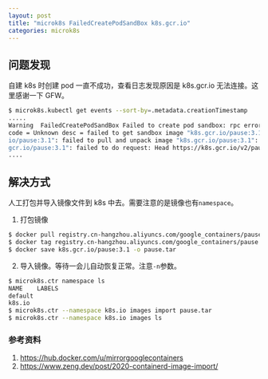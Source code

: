 ```yaml
---
layout: post
title: "microk8s FailedCreatePodSandBox k8s.gcr.io"
categories: microk8s
---
```


## 问题发现

自建 k8s 时创建 pod 一直不成功，查看日志发现原因是 k8s.gcr.io 无法连接。这里感谢一下 GFW。

```bash
$ microk8s.kubectl get events --sort-by=.metadata.creationTimestamp
.....
Warning  FailedCreatePodSandBox Failed to create pod sandbox: rpc error:
code = Unknown desc = failed to get sandbox image "k8s.gcr.io/pause:3.1": failed to pull image "k8s.gcr.
io/pause:3.1": failed to pull and unpack image "k8s.gcr.io/pause:3.1": failed to resolve reference "k8s.
gcr.io/pause:3.1": failed to do request: Head https://k8s.gcr.io/v2/pause/manifests/3.1: dial tcp 74.125.204.82:443: i/o timeout
....
```

## 解决方式

人工打包并导入镜像文件到 k8s 中去。需要注意的是镜像也有`namespace`。

1. 打包镜像

```bash
$ docker pull registry.cn-hangzhou.aliyuncs.com/google_containers/pause:3.1
$ docker tag registry.cn-hangzhou.aliyuncs.com/google_containers/pause:3.1 k8s.gcr.io/pause:3.1
$ docker save k8s.gcr.io/pause:3.1 -o pause.tar
```

2. 导入镜像。等待一会儿自动恢复正常。注意`-n`参数。

```bash
$ microk8s.ctr namespace ls
NAME    LABELS
default
k8s.io
$ microk8s.ctr --namespace k8s.io images import pause.tar
$ microk8s.ctr --namespace k8s.io images ls
```

### 参考资料

1. https://hub.docker.com/u/mirrorgooglecontainers
2. https://www.zeng.dev/post/2020-containerd-image-import/
